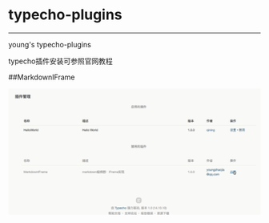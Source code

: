 # typecho-plugins

----

young's typecho-plugins

typecho插件安装可参照官网教程

##MarkdownIFrame

![iframe插件](https://raw.githubusercontent.com/youngzhaojia/youngzhaojia.github.io/master/photo/blog/typecho/iframe.gif)

